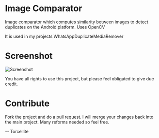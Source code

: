 # Image Comparator

Image comparator which computes similarity between images to detect duplicates on the Android platform. Uses OpenCV

It is used in my projects WhatsAppDuplicateMediaRemover


# Screenshot

![Screenshot](http://github.com/torcellite/imageComparator/raw/master/screenshot.png)

You have all rights to use this project, but please feel obligated to give due credit.


# Contribute

Fork the project and do a pull request. I will merge your changes back into the main project. Many reforms needed so feel free.


--
Torcellite